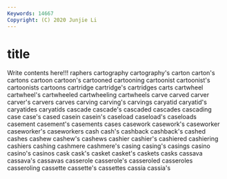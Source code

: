 ```yaml
---
Keywords: 14667
Copyright: (C) 2020 Junjie Li
---
```


# title

Write contents here!!!
raphers
cartography 
cartography's 
carton 
carton's 
cartons 
cartoon 
cartoon's 
cartooned 
cartooning 
cartoonist
cartoonist's 
cartoonists 
cartoons 
cartridge 
cartridge's 
cartridges 
carts 
cartwheel 
cartwheel's 
cartwheeled
cartwheeling 
cartwheels 
carve 
carved 
carver 
carver's 
carvers 
carves 
carving 
carving's
carvings 
caryatid 
caryatid's 
caryatides 
caryatids 
cascade 
cascade's 
cascaded 
cascades 
cascading
case 
case's 
cased 
casein 
casein's 
caseload 
caseload's 
caseloads 
casement 
casement's
casements 
cases 
casework 
casework's 
caseworker 
caseworker's 
caseworkers 
cash 
cash's 
cashback
cashback's 
cashed 
cashes 
cashew 
cashew's 
cashews 
cashier 
cashier's 
cashiered 
cashiering
cashiers 
cashing 
cashmere 
cashmere's 
casing 
casing's 
casings 
casino 
casino's 
casinos
cask 
cask's 
casket 
casket's 
caskets 
casks 
cassava 
cassava's 
cassavas 
casserole
casserole's 
casseroled 
casseroles 
casseroling 
cassette 
cassette's 
cassettes 
cassia 
cassia's 
